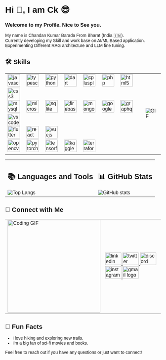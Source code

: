 <div style="font-family: Arial, sans-serif;">
  <h1 align="left">Hi 👋, I am Ck 😎</h1>
  <h3 align="left">Welcome to my Profile. Nice to See you.</h3>
  <p align="left">My name is Chandan Kumar Barada From Bharat (India 🇮🇳). <br>Currently developing my Skill and work base on AI/ML Based application.<br>Experimenting Different RAG architecture and LLM fine tuning.</p>
  <h2>🛠 Skills</h2>
  <table>
    <tr>
      <td>
        <div align="left">
          <img src="https://cdn.jsdelivr.net/gh/devicons/devicon/icons/javascript/javascript-original.svg" height="40" alt="javascript logo"  />
          <img width="12" />
          <img src="https://cdn.jsdelivr.net/gh/devicons/devicon/icons/typescript/typescript-original.svg" height="40" alt="typescript logo"  />
          <img width="12" />
          <img src="https://cdn.jsdelivr.net/gh/devicons/devicon/icons/python/python-original.svg" height="40" alt="python logo"  />
          <img width="12" />
          <img src="https://cdn.jsdelivr.net/gh/devicons/devicon/icons/dart/dart-original.svg" height="40" alt="dart logo"  />
          <img width="12" />
          <img src="https://cdn.jsdelivr.net/gh/devicons/devicon/icons/cplusplus/cplusplus-original.svg" height="40" alt="cplusplus logo"  />
          <img width="12" />
          <img src="https://cdn.jsdelivr.net/gh/devicons/devicon/icons/php/php-original.svg" height="40" alt="php logo"  />
          <img width="12" />
          <img src="https://cdn.jsdelivr.net/gh/devicons/devicon/icons/html5/html5-original.svg" height="40" alt="html5 logo"  />
          <img width="12" />
          <img src="https://cdn.jsdelivr.net/gh/devicons/devicon/icons/css3/css3-original.svg" height="40" alt="css3 logo"  />
        </div>
        <div align="left">
    <img src="https://cdn.jsdelivr.net/gh/devicons/devicon/icons/mysql/mysql-original.svg" height="40" alt="mysql logo"  />
    <img width="12" />
    <img src="https://cdn.jsdelivr.net/gh/devicons/devicon/icons/microsoftsqlserver/microsoftsqlserver-plain.svg" height="40" alt="microsoftsqlserver logo"  />
    <img width="12" />
    <img src="https://cdn.jsdelivr.net/gh/devicons/devicon/icons/sqlite/sqlite-original.svg" height="40" alt="sqlite logo"  />
    <img width="12" />
    <img src="https://cdn.jsdelivr.net/gh/devicons/devicon/icons/firebase/firebase-plain.svg" height="40" alt="firebase logo"  />
    <img width="12" />
    <img src="https://cdn.jsdelivr.net/gh/devicons/devicon/icons/mongodb/mongodb-original.svg" height="40" alt="mongodb logo"  />
    <img width="12" />
    <img src="https://cdn.jsdelivr.net/gh/devicons/devicon/icons/googlecloud/googlecloud-original.svg" height="40" alt="googlecloud logo"  />
    <img width="12" />
    <img src="https://cdn.jsdelivr.net/gh/devicons/devicon/icons/graphql/graphql-plain.svg" height="40" alt="graphql logo"  />
    <img width="12" />
    <img src="https://cdn.jsdelivr.net/gh/devicons/devicon/icons/vscode/vscode-original.svg" height="40" alt="vscode logo"  />
  </div>
  <div align="left">
    <img src="https://cdn.jsdelivr.net/gh/devicons/devicon/icons/flutter/flutter-original.svg" height="40" alt="flutter logo"  />
    <img width="12" />
    <img src="https://cdn.jsdelivr.net/gh/devicons/devicon/icons/react/react-original.svg" height="40" alt="react logo"  />
    <img width="12" />
    <img src="https://cdn.jsdelivr.net/gh/devicons/devicon/icons/vuejs/vuejs-original.svg" height="40" alt="vuejs logo"  />
  </div>
  <div align="left">
    <img src="https://cdn.jsdelivr.net/gh/devicons/devicon/icons/opencv/opencv-original.svg" height="40" alt="opencv logo"  />
    <img width="12" />
    <img src="https://cdn.jsdelivr.net/gh/devicons/devicon/icons/pytorch/pytorch-original.svg" height="40" alt="pytorch logo"  />
    <img width="12" />
    <img src="https://cdn.jsdelivr.net/gh/devicons/devicon/icons/tensorflow/tensorflow-original.svg" height="40" alt="tensorflow logo"  />
    <img width="12" />
    <img src="https://cdn.jsdelivr.net/gh/devicons/devicon/icons/kaggle/kaggle-original.svg" height="40" alt="kaggle logo"  />
    <img width="12" />
    <img src="https://cdn.jsdelivr.net/gh/devicons/devicon/icons/terraform/terraform-original.svg" height="40" alt="terraform logo"  />
  </div>
      </td>
      <td>
        <img src="https://media2.giphy.com/media/v1.Y2lkPTc5MGI3NjExazM2bzU3Nnd2d29ndXN3aXBnejJleHJvN3U4cjV4cTA3dWpmdW5lNSZlcD12MV9pbnRlcm5hbF9naWZfYnlfaWQmY3Q9Zw/jBOOXxSJfG8kqMxT11/giphy.gif" alt="GIF" />
      </td>
    </tr>
  </table>
  
  <div align="left">
  <table>
    <tr>
      <td>
        <h2>📚 Languages and Tools</h2>
        <img src="https://github-readme-stats.vercel.app/api/top-langs/?username=barada02&langs_count=8&layout=donut&theme=radical" alt="Top Langs">
      </td>
      <td>
        <h2>📊 GitHub Stats</h2>
        <img src="https://github-readme-stats.vercel.app/api?username=barada02&hide_rank=true&show_icons=true&theme=radical" alt="GitHub stats">
      </td>
    </tr>
  </table>
  </div>

  <h2>🔗 Connect with Me</h2>
  <table>
    <tr>
      <td>
        <img src="https://media1.giphy.com/media/v1.Y2lkPTc5MGI3NjExNjM2YjBmMjY0Y2UyMGM2NGFkZWY5Y2JlNDc4MWYzYjM1ZDU0ZmM3YiZlcD12MV9pbnRlcm5hbF9naWZfYnlfaWQmY3Q9Zw/qgQUggAC3Pfv687qPC/giphy.gif" alt="Coding GIF" width="300"/>
      </td>
      <td>
        <div align="left">
          <a href="https://www.linkedin.com/in/chandan-kumar-barada-a3971b194/" target="_blank">
            <img src="https://raw.githubusercontent.com/maurodesouza/profile-readme-generator/master/src/assets/icons/social/linkedin/default.svg" width="52" height="40" alt="linkedin logo"  />
          </a>
          <a href="https://x.com/Mr_ck__" target="_blank">
            <img src="https://raw.githubusercontent.com/maurodesouza/profile-readme-generator/master/src/assets/icons/social/twitter/default.svg" width="52" height="40" alt="twitter logo"  />
          </a>
          <a href="#" title="Discord: quetzal_002">
            <img src="https://raw.githubusercontent.com/maurodesouza/profile-readme-generator/master/src/assets/icons/social/discord/default.svg" width="52" height="40" alt="discord logo"  />
          </a>
          <a href="https://www.instagram.com/mr.____kumar__/" target="_blank">
            <img src="https://raw.githubusercontent.com/maurodesouza/profile-readme-generator/master/src/assets/icons/social/instagram/default.svg" width="52" height="40" alt="instagram logo"  />
          </a>
          <a href="mailto:chandanbarada2@gmail.com">
            <img src="https://raw.githubusercontent.com/maurodesouza/profile-readme-generator/master/src/assets/icons/social/gmail/default.svg" width="52" height="40" alt="gmail logo"  />
          </a>
        </div>
      </td>
    </tr>
  </table>
  <h2>🎉 Fun Facts</h2>
  <ul>
    <li>I love hiking and exploring new trails.</li>
    <li>I'm a big fan of sci-fi movies and books.</li>
  </ul>
  <p>Feel free to reach out if you have any questions or just want to connect!</p>
</div>